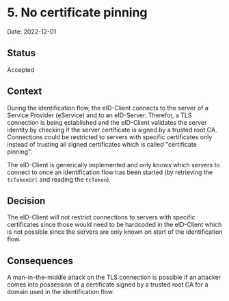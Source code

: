 # 5. No certificate pinning

Date: 2022-12-01

## Status

Accepted

## Context

During the identification flow, the eID-Client connects to the server of a Service Provider (eService) and 
to an eID-Server. Therefor, a TLS connection is being established and the eID-Client validates the server identity 
by checking if the server certificate is signed by a trusted root CA. Connections could be restricted to servers with 
specific certificates only instead of trusting all signed certificates which is called "certificate pinning".

The eID-Client is generically implemented and only knows which servers to connect to once an identification
flow has been started (by retrieving the `tcTokenUrl` and reading the `tcToken`). 

## Decision

The eID-Client will not restrict connections to servers with specific certificates since those 
would need to be hardcoded in the eID-Client which is not possible since the servers are only
known on start of the identification flow.

## Consequences

A man-in-the-middle attack on the TLS connection is possible if an attacker comes into possession of a 
certificate signed by a trusted root CA for a domain used in the identification flow.